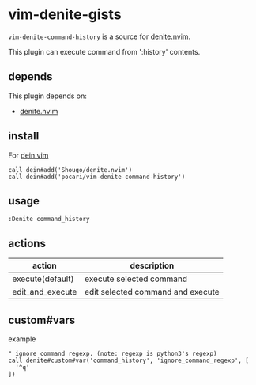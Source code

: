 # vim-denite-gists

`vim-denite-command-history` is a source for [denite.nvim](https://github.com/Shougo/denite.nvim).

This plugin can execute command from ':history' contents.

## depends

This plugin depends on:

* [denite.nvim](https://github.com/Shougo/denite.nvim)

## install

For [dein.vim](https://github.com/Shougo/dein.vim)

   ```vim
   call dein#add('Shougo/denite.nvim')
   call dein#add('pocari/vim-denite-command-history')
   ```

## usage

`:Denite command_history`

## actions
| action           | description|
|------------------|------------|
|execute(default)  | execute selected command |
|edit_and_execute  | edit selected command and execute |

## custom#vars
example

```vim
" ignore command regexp. (note: regexp is python3's regexp)
call denite#custom#var('command_history', 'ignore_command_regexp', [
  '^q'
])

```
